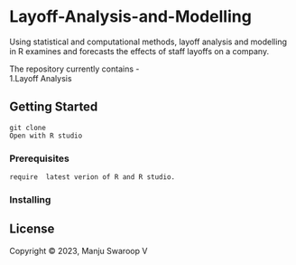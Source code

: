 # Layoff-Analysis-and-Modelling
Using statistical and computational methods, layoff analysis and modelling in R examines and forecasts the effects of staff layoffs on a company.


The repository currently contains -  
1.Layoff Analysis

## Getting Started

```
git clone
Open with R studio
```

### Prerequisites

```
require  latest verion of R and R studio.
```

### Installing

## License

Copyright © 2023, Manju Swaroop V
